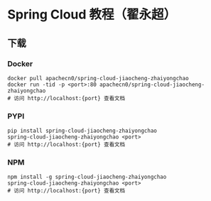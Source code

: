 # Spring Cloud 教程（翟永超）

## 下载

### Docker

```
docker pull apachecn0/spring-cloud-jiaocheng-zhaiyongchao
docker run -tid -p <port>:80 apachecn0/spring-cloud-jiaocheng-zhaiyongchao
# 访问 http://localhost:{port} 查看文档
```

### PYPI

```
pip install spring-cloud-jiaocheng-zhaiyongchao
spring-cloud-jiaocheng-zhaiyongchao <port>
# 访问 http://localhost:{port} 查看文档
```

### NPM

```
npm install -g spring-cloud-jiaocheng-zhaiyongchao
spring-cloud-jiaocheng-zhaiyongchao <port>
# 访问 http://localhost:{port} 查看文档
```